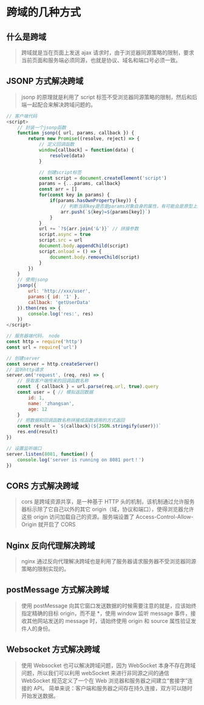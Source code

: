 # 跨域的几种方式

## 什么是跨域

> 跨域就是当在页面上发送 ajax 请求时，由于浏览器同源策略的限制，要求当前页面和服务端必须同源，也就是协议、域名和端口号必须一致。

## JSONP 方式解决跨域

> jsonp 的原理就是利用了 script 标签不受浏览器同源策略的限制，然后和后端一起配合来解决跨域问题的。

```JavaScript
// 客户端代码
<script>
    // 封装一个jsonp函数
    function jsonp({ url, params, callback }) {
        return new Promise((resolve, reject) => {
            // 定义回调函数
            window[callback] = function(data) {
                resolve(data)
            }

            // 创建script标签
            const script = document.createElement('script')
            params = {...params, callback}
            const arr = []
            for(const key in params) {
                if(params.hasOwnProperty(key)) {
                    // 判断当前key是否是params对象自身的属性，有可能会是原型上的属性，所以需要判断一下
                    arr.push(`${key}=${params[key]}`)
                }
            }
            url += `?${arr.join('&')}` // 拼接参数
            script.async = true
            script.src = url
            document.body.appendChild(script)
            script.onload = () => {
                document.body.removeChild(script)
            }
        })
    }
    // 使用jsonp
    jsonp({
        url: 'http://xxx/user',
        params:{ id: '1' },
        callback: 'getUserData'
    }).then(res => {
        console.log('res:', res)
    })
</script>

// 服务器端代码， node
const http = require('http')
const url = require('url')

// 创建server
const server = http.createServer()
// 监听http请求
server.on('request', (req, res) => {
    // 获取客户端传来的回调函数名称
    const  { callback } = url.parse(req.url, true).query
    const user = { // 模拟返回数据
        id: 1,
        name: 'zhangsan',
        age: 12
    }
    // 把数据和回调函数名称拼接成函数调用的方式返回
    const result = `${callback}(${JSON.stringify(user)})`
    res.end(result)
})

// 设置监听端口
server.listen(8081, function() {
    console.log('server is running on 8081 port！')
})


```

## CORS 方式解决跨域

> cors 是跨域资源共享，是一种基于 HTTP 头的机制，该机制通过允许服务器标示除了它自己以外的其它 origin（域，协议和端口），使得浏览器允许这些 origin 访问加载自己的资源。服务端设置了 Access-Control-Allow-Origin 就开启了 CORS

## Nginx 反向代理解决跨域

> nginx 通过反向代理解决跨域也是利用了服务器请求服务器不受浏览器同源策略的限制实现的。

## postMessage 方式解决跨域

> 使用 postMessage 向其它窗口发送数据的时候需要注意的就是，应该始终指定精确的目标 origin，而不是 \*，使用 window 监听 message 事件，接收其他网站发送的 message 时，请始终使用 origin 和 source 属性验证发件人的身份。

## Websocket 方式解决跨域

> 使用 Websocket 也可以解决跨域问题，因为 WebSocket 本身不存在跨域问题，所以我们可以利用 webSocket 来进行非同源之间的通信
> WebSocket 规范定义了一个在 Web 浏览器和服务器之间建立“套接字”连接的 API。 简单来说：客户端和服务器之间存在持久连接，双方可以随时开始发送数据。
